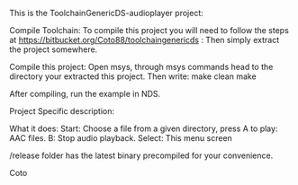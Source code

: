 This is the ToolchainGenericDS-audioplayer project:

Compile Toolchain: To compile this project you will need to follow the steps at https://bitbucket.org/Coto88/toolchaingenericds : Then simply extract the project somewhere.

Compile this project: Open msys, through msys commands head to the directory your extracted this project. Then write: make clean make

After compiling, run the example in NDS.

Project Specific description: 

What it does: 
Start: Choose a file from a given directory, press A to play: AAC files.
B: Stop audio playback.
Select: This menu screen

/release folder has the latest binary precompiled for your convenience.

Coto
